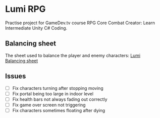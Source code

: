 # Lumi RPG
Practise project for GameDev.tv course RPG Core Combat Creator: Learn Intermediate Unity C# Coding.

## Balancing sheet
The sheet used to balance the player and enemy characters: [Lumi Balancing sheet](https://docs.google.com/spreadsheets/d/1XbHs-ho-ysb7dOO_xVHGT8jfR7gpk9tIH8WVWBeLwOQ/edit?usp=sharing)

## Issues
- [ ] Fix characters turning after stopping moving
- [ ] Fix portal being too large in indoor level
- [ ] Fix health bars not always fading out correctly
- [ ] Fix game over screen not triggering
- [ ] Fix characters sometimes floating after dying